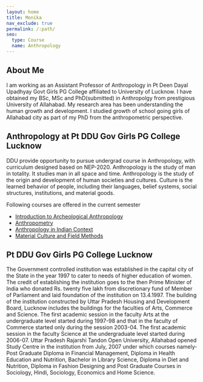 ```yaml
---
layout: home
title: Monika
nav_exclude: true
permalink: /:path/
seo:
  type: Course
  name: Anthropology
---
```


## About Me
I am working as an Assistant Professor of Anthropology in Pt Deen Dayal Upadhyay Govt Girls PG College affiliated to University of Lucknow. I have obtained my BSc, MSc and PhD(submitted) in Anthropolgy from prestigious University of Allahabad.  My research area has been understanding the human growth and development. I studied growth of school going girls of Allahabad city as part of my PhD from the anthropometric perspective. 

## Anthropology at Pt DDU Gov Girls PG College Lucknow
DDU provide opportunity to pursue undergrad course in Anthropology, with curriculum designed based on NEP-2020. Anthropology is the study of man in totality. It studies man in all space and time. Anthropology is the study of the origin and development of human societies and cultures. Culture is the learned behavior of people, including their languages, belief systems, social structures, institutions, and material goods.

Following courses are offered in the current semester
- [Introduction to Archeological Anthropology](announcements.md)
- [Anthropometry](calendar.md)
- [Anthropology in Indian Context](calendar.md)
- [Material Culture and Field Methods](calendar.md)



## Pt DDU Gov Girls PG College Lucknow
The Government controlled institution was established in the capital city of the State in the year 1997 to cater to needs of higher education of women. The credit of establishing the institution goes to the then Prime Minister of India who donated Rs. twenty five lakh from discretionary fund of Member of Parliament and laid foundation of the institution on 13.4.1997. The building of the institution constructed by Uttar Pradesh Housing and Development Board, Lucknow includes the buildings for the faculties of Arts, Commerce and Science. The first academic session in the faculty Arts at the undergraduate level started during 1997-98 and that in the faculty of Commerce started only during the session 2003-04. The first academic session in the faculty Science at the undergraduate level started during 2006-07. Uttar Pradesh Rajarshi Tandon Open University, Allahabad opened Study Centre in the institution from July, 2007 under which courses namely-Post Graduate Diploma in Financial Management, Diploma in Health Education and Nutrition, Bachelor in Library Science, Diploma in Diet and Nutrition, Diploma in Fashion Designing and Post Graduate Courses in Sociology, Hindi, Sociology, Economics and Home Science.
